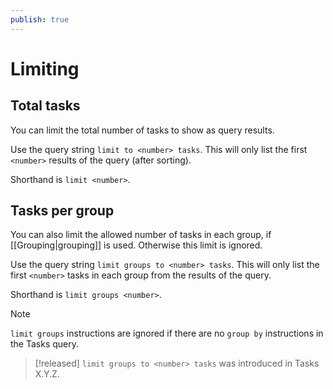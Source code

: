 ```yaml
---
publish: true
---
```


# Limiting

## Total tasks

You can limit the total number of tasks to show as query results.

Use the query string `limit to <number> tasks`.
This will only list the first `<number>` results of the query (after sorting).

Shorthand is `limit <number>`.

## Tasks per group

You can also limit the allowed number of tasks in each group, if [[Grouping|grouping]] is used. Otherwise this limit is ignored.

Use the query string `limit groups to <number> tasks`.
This will only list the first `<number>` tasks in each group from the results of the query.

Shorthand is `limit groups <number>`.

> [!NOTE]
> `limit groups` instructions are ignored if there are no `group by` instructions in the Tasks query.

> [!released]
> `limit groups to <number> tasks` was introduced in Tasks X.Y.Z.
